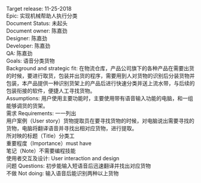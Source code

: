 Target release: 11-25-2018  
Epic: 实现机械帮助人执行分类  
Document Status: 未起头  
Document owner: 陈嘉劲  
Designer: 陈嘉劲  
Developer: 陈嘉劲  
QA: 陈嘉劲  
Goals: 语音分类货物  
Background and strategic fit: 在物流仓库，产品公司旗下的各种产品在需要出货的时候，要进行取货，包装并出货的程序，需要用到人对货物的识别后分装货物并包装，本产品提供一种识别货架上的产品后进行快速分类并送上流水带，与后续的包装衔接的软件，便捷人工寻找货物。  
Assumptions: 用户使用主要功能时，主要使用带有语音输入功能的电脑，和一组能够调货的货架。  
需求 Requirements: 一一列出   
用户案例（User story）货物提取员在要寻找货物的时候，对电脑说出需要寻找的货物，电脑将翻译语音并寻找出相对应货物，进行提取。  
所对映的标题（Title）分类工  
重要程度（Importance）must have  
笔记（Note）不需要编程技能  
使用者交互及设计: User interaction and design  
问题 Questions: 初步能输入短语音后迅速翻译并找出对应货物  
不做 Not doing: 输入语音后能识别两种以上货物  
